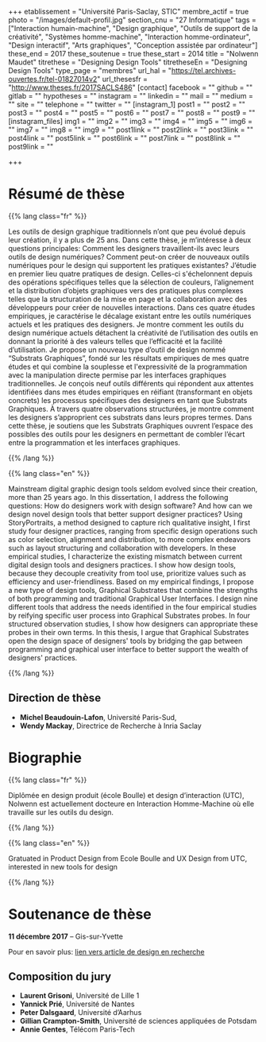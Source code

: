 +++
etablissement = "Université Paris-Saclay, STIC"
membre_actif = true
photo = "/images/default-profil.jpg"
section_cnu = "27 Informatique"
tags = ["Interaction humain-machine", "Design graphique", "Outils de support de la créativité", "Systèmes homme-machine", "Interaction homme-ordinateur", "Design interactif", "Arts graphiques", "Conception assistée par ordinateur"]
these_end = 2017
these_soutenue = true
these_start = 2014
title = "Nolwenn Maudet"
titrethese = "Designing Design Tools"
titretheseEn = "Designing Design Tools"
type_page = "membres"
url_hal = "https://tel.archives-ouvertes.fr/tel-01827014v2"
url_thesesfr = "http://www.theses.fr/2017SACLS486"
[contact]
facebook = ""
github = ""
gitlab = ""
hypotheses = ""
instagram = ""
linkedin = ""
mail = ""
medium = ""
site = ""
telephone = ""
twitter = ""
[instagram_1]
post1 = ""
post2 = ""
post3 = ""
post4 = ""
post5 = ""
post6 = ""
post7 = ""
post8 = ""
post9 = ""
[instagram_files]
img1 = ""
img2 = ""
img3 = ""
img4 = ""
img5 = ""
img6 = ""
img7 = ""
img8 = ""
img9 = ""
post1link = ""
post2link = ""
post3link = ""
post4link = ""
post5link = ""
post6link = ""
post7link = ""
post8link = ""
post9link = ""

+++

<!-- Supprimer les parties non remplies (supprimer les blocks de lang s'il n'y a pas deux langues). Tu es libre d'ajouter ce que tu veux à cette partie -->

# Résumé de thèse

{{% lang class="fr" %}}

Les outils de design graphique traditionnels n’ont que peu évolué depuis leur création, il y a plus de 25 ans. Dans cette thèse, je m’intéresse à deux questions principales: Comment les designers travaillent-ils avec leurs outils de design numériques? Comment peut-on créer de nouveaux outils numériques pour le design qui supportent les pratiques existantes? J’étudie en premier lieu quatre pratiques de design. Celles-ci s'échelonnent depuis des opérations spécifiques telles que la sélection de couleurs, l’alignement et la distribution d’objets graphiques vers des pratiques plus complexes telles que la structuration de la mise en page et la collaboration avec des développeurs pour créer de nouvelles interactions. Dans ces quatre études empiriques, je caractérise le décalage existant entre les outils numériques actuels et les pratiques des designers. Je montre comment les outils du design numérique actuels détachent la créativité de l’utilisation des outils en donnant la priorité à des valeurs telles que l’efficacité et la facilité d’utilisation. Je propose un nouveau type d’outil de design nommé “Substrats Graphiques”, fondé sur les résultats empiriques de mes quatre études et qui combine la souplesse et l'expressivité de la programmation avec la manipulation directe permise par les interfaces graphiques traditionnelles. Je conçois neuf outils différents qui répondent aux attentes identifiées dans mes études empiriques en réifiant (transformant en objets concrets) les processus spécifiques des designers en tant que Substrats Graphiques. À travers quatre observations structurées, je montre comment les designers s’approprient ces substrats dans leurs propres termes. Dans cette thèse, je soutiens que les Substrats Graphiques ouvrent l’espace des possibles des outils pour les designers en permettant de combler l’écart entre la programmation et les interfaces graphiques.

{{% /lang %}}

{{% lang class="en" %}}

Mainstream digital graphic design tools seldom evolved since their creation, more than 25 years ago. In this dissertation, I address the following questions: How do designers work with design software? And how can we design novel design tools that better support designer practices? Using StoryPortraits, a method designed to capture rich qualitative insight, I first study four designer practices, ranging from specific design operations such as color selection, alignment and distribution, to more complex endeavors such as layout structuring and collaboration with developers. In these empirical studies, I characterize the existing mismatch between current digital design tools and designers practices. I show how design tools, because they decouple creativity from tool use, prioritize values such as efficiency and user-friendliness. Based on my empirical findings, I propose a new type of design tools, Graphical Substrates that combine the strengths of both programming and traditional Graphical User Interfaces. I design nine different tools that address the needs identified in the four empirical studies by reifying specific user process into Graphical Substrates probes. In four structured observation studies, I show how designers can appropriate these probes in their own terms. In this thesis, I argue that Graphical Substrates open the design space of designers' tools by bridging the gap between programming and graphical user interface to better support the wealth of designers' practices.

{{% /lang %}}

## Direction de thèse

* **Michel Beaudouin-Lafon**, Université Paris-Sud,
* **Wendy Mackay**, Directrice de Recherche à Inria Saclay

# Biographie

{{% lang class="fr" %}}

Diplômée en design produit (école Boulle) et design d’interaction (UTC), Nolwenn est actuellement docteure en Interaction Homme-Machine où elle travaille sur les outils du design.

{{% /lang %}}

{{% lang class="en" %}}

Gratuated in Product Design from Ecole Boulle and UX Design from UTC, interested in new tools for design

{{% /lang %}}

# Soutenance de thèse

**11 décembre 2017** – Gis-sur-Yvette

Pour en savoir plus: [lien vers article de design en recherche]()

## Composition du jury

* **Laurent Grisoni**, Université de Lille 1
* **Yannick Prié**, Université de Nantes
* **Peter Dalsgaard**, Université d’Aarhus
* **Gillian Crampton-Smith**, Université de sciences appliquées de Potsdam
* **Annie Gentes**, Télécom Paris-Tech